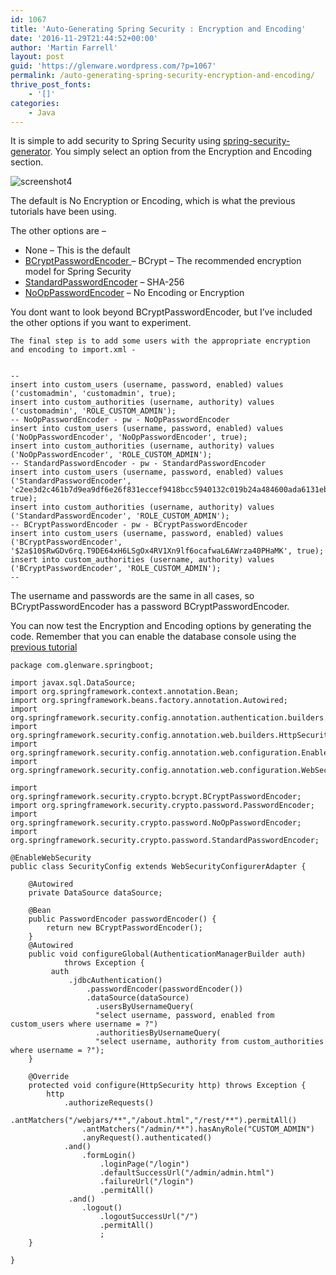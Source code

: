 ```yaml
---
id: 1067
title: 'Auto-Generating Spring Security : Encryption and Encoding'
date: '2016-11-29T21:44:52+00:00'
author: 'Martin Farrell'
layout: post
guid: 'https://glenware.wordpress.com/?p=1067'
permalink: /auto-generating-spring-security-encryption-and-encoding/
thrive_post_fonts:
    - '[]'
categories:
    - Java
---
```


It is simple to add security to Spring Security using [spring-security-generator](http://www.glenware.com/spring-security-generator). You simply select an option from the Encryption and Encoding section.

![screenshot4](https://glenware.files.wordpress.com/2016/11/screenshot4.png?resize=1262%2C2672)

The default is No Encryption or Encoding, which is what the previous tutorials have been using.

The other options are –

- None – This is the default
- [BCryptPasswordEncoder ](https://docs.spring.io/spring-security/site/docs/current/apidocs/org/springframework/security/crypto/bcrypt/BCryptPasswordEncoder.html)– BCrypt – The recommended encryption model for Spring Security
- [StandardPasswordEncoder](https://docs.spring.io/spring-security/site/docs/current/apidocs/org/springframework/security/crypto/password/StandardPasswordEncoder.html) – SHA-256
- [NoOpPasswordEncoder](https://docs.spring.io/spring-security/site/docs/current/apidocs/org/springframework/security/crypto/password/NoOpPasswordEncoder.html) – No Encoding or Encryption

You dont want to look beyond BCryptPasswordEncoder, but I’ve included the other options if you want to experiment.

```
The final step is to add some users with the appropriate encryption and encoding to import.xml - 


--
insert into custom_users (username, password, enabled) values ('customadmin', 'customadmin', true);
insert into custom_authorities (username, authority) values ('customadmin', 'ROLE_CUSTOM_ADMIN');
-- NoOpPasswordEncoder - pw - NoOpPasswordEncoder
insert into custom_users (username, password, enabled) values ('NoOpPasswordEncoder', 'NoOpPasswordEncoder', true);
insert into custom_authorities (username, authority) values ('NoOpPasswordEncoder', 'ROLE_CUSTOM_ADMIN');
-- StandardPasswordEncoder - pw - StandardPasswordEncoder
insert into custom_users (username, password, enabled) values ('StandardPasswordEncoder', 'c2ee3d2c461b7d9ea9df6e26f831eccef9418bcc5940132c019b24a484600ada6131eb688a3bc9b8', true);
insert into custom_authorities (username, authority) values ('StandardPasswordEncoder', 'ROLE_CUSTOM_ADMIN');
-- BCryptPasswordEncoder - pw - BCryptPasswordEncoder
insert into custom_users (username, password, enabled) values ('BCryptPasswordEncoder', '$2a$10$RwGDv6rq.T9DE64xH6LSgOx4RV1Xn9lf6ocafwaL6AWrza40PHaMK', true);
insert into custom_authorities (username, authority) values ('BCryptPasswordEncoder', 'ROLE_CUSTOM_ADMIN');
--
```

The username and passwords are the same in all cases, so BCryptPasswordEncoder has a password BCryptPasswordEncoder.

You can now test the Encryption and Encoding options by generating the code. Remember that you can enable the database console using the [previous tutorial](https://www.javabullets.com/2016/11/23/auto-generating-spring-security-accessing-the-in-memory-database/)

```
package com.glenware.springboot;

import javax.sql.DataSource;
import org.springframework.context.annotation.Bean;
import org.springframework.beans.factory.annotation.Autowired;
import org.springframework.security.config.annotation.authentication.builders.AuthenticationManagerBuilder;
import org.springframework.security.config.annotation.web.builders.HttpSecurity;
import org.springframework.security.config.annotation.web.configuration.EnableWebSecurity;
import org.springframework.security.config.annotation.web.configuration.WebSecurityConfigurerAdapter;

import org.springframework.security.crypto.bcrypt.BCryptPasswordEncoder;
import org.springframework.security.crypto.password.PasswordEncoder;
import org.springframework.security.crypto.password.NoOpPasswordEncoder;
import org.springframework.security.crypto.password.StandardPasswordEncoder;

@EnableWebSecurity
public class SecurityConfig extends WebSecurityConfigurerAdapter {

    @Autowired
    private DataSource dataSource;

    @Bean
    public PasswordEncoder passwordEncoder() {
        return new BCryptPasswordEncoder();
    }
    @Autowired
    public void configureGlobal(AuthenticationManagerBuilder auth)
            throws Exception {
         auth
             .jdbcAuthentication()
                 .passwordEncoder(passwordEncoder())
                 .dataSource(dataSource)
                   .usersByUsernameQuery(
                   "select username, password, enabled from custom_users where username = ?")
                   .authoritiesByUsernameQuery(
                   "select username, authority from custom_authorities where username = ?");
    }

    @Override
    protected void configure(HttpSecurity http) throws Exception {
        http
            .authorizeRequests()
                .antMatchers("/webjars/**","/about.html","/rest/**").permitAll()
                .antMatchers("/admin/**").hasAnyRole("CUSTOM_ADMIN")
                .anyRequest().authenticated()
            .and()
                .formLogin()
                    .loginPage("/login")
                    .defaultSuccessUrl("/admin/admin.html")
                    .failureUrl("/login")
                    .permitAll()
             .and()
                .logout()
                    .logoutSuccessUrl("/")
                    .permitAll()
                    ;
    }
    
}
```